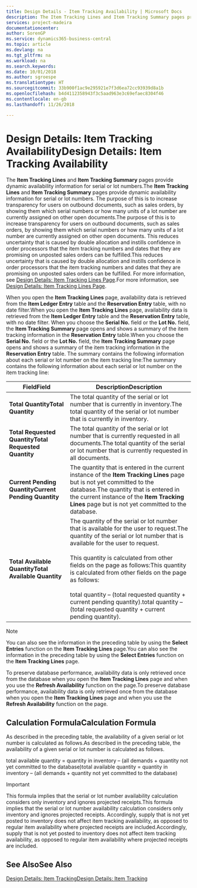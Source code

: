 ```yaml
---
title: Design Details - Item Tracking Availability | Microsoft Docs
description: The Item Tracking Lines and Item Tracking Summary pages provide dynamic availability information for serial or lot numbers. The purpose of this is to increase transparency for users on outbound documents, such as sales orders, by showing them which serial numbers or how many units of a lot number are currently assigned on other open documents. This reduces uncertainty that is caused by double allocation and instills confidence in order processors that the item tracking numbers and dates that they are promising on unposted sales orders can be fulfilled.
services: project-madeira
documentationcenter: 
author: SorenGP
ms.service: dynamics365-business-central
ms.topic: article
ms.devlang: na
ms.tgt_pltfrm: na
ms.workload: na
ms.search.keywords: 
ms.date: 10/01/2018
ms.author: sgroespe
ms.translationtype: HT
ms.sourcegitcommit: 33b900f1ac9e295921e7f3d6ea72cc93939d8a1b
ms.openlocfilehash: b4d4112358943f3c5aad963e3c69efaec8304f46
ms.contentlocale: en-gb
ms.lasthandoff: 11/26/2018

---
```

# <a name="design-details-item-tracking-availability"></a><span data-ttu-id="5223d-105">Design Details: Item Tracking Availability</span><span class="sxs-lookup"><span data-stu-id="5223d-105">Design Details: Item Tracking Availability</span></span>
<span data-ttu-id="5223d-106">The **Item Tracking Lines** and **Item Tracking Summary** pages provide dynamic availability information for serial or lot numbers.</span><span class="sxs-lookup"><span data-stu-id="5223d-106">The **Item Tracking Lines** and **Item Tracking Summary** pages provide dynamic availability information for serial or lot numbers.</span></span> <span data-ttu-id="5223d-107">The purpose of this is to increase transparency for users on outbound documents, such as sales orders, by showing them which serial numbers or how many units of a lot number are currently assigned on other open documents.</span><span class="sxs-lookup"><span data-stu-id="5223d-107">The purpose of this is to increase transparency for users on outbound documents, such as sales orders, by showing them which serial numbers or how many units of a lot number are currently assigned on other open documents.</span></span> <span data-ttu-id="5223d-108">This reduces uncertainty that is caused by double allocation and instills confidence in order processors that the item tracking numbers and dates that they are promising on unposted sales orders can be fulfilled.</span><span class="sxs-lookup"><span data-stu-id="5223d-108">This reduces uncertainty that is caused by double allocation and instills confidence in order processors that the item tracking numbers and dates that they are promising on unposted sales orders can be fulfilled.</span></span> <span data-ttu-id="5223d-109">For more information, see [Design Details: Item Tracking Lines Page](design-details-item-tracking-lines-window.md).</span><span class="sxs-lookup"><span data-stu-id="5223d-109">For more information, see [Design Details: Item Tracking Lines Page](design-details-item-tracking-lines-window.md).</span></span>  

 <span data-ttu-id="5223d-110">When you open the **Item Tracking Lines** page, availability data is retrieved from the **Item Ledger Entry** table and the **Reservation Entry** table, with no date filter.</span><span class="sxs-lookup"><span data-stu-id="5223d-110">When you open the **Item Tracking Lines** page, availability data is retrieved from the **Item Ledger Entry** table and the **Reservation Entry** table, with no date filter.</span></span> <span data-ttu-id="5223d-111">When you choose the **Serial No.** field or the **Lot No.** field, the **Item Tracking Summary** page opens and shows a summary of the item tracking information in the **Reservation Entry** table.</span><span class="sxs-lookup"><span data-stu-id="5223d-111">When you choose the **Serial No.** field or the **Lot No.** field, the **Item Tracking Summary** page opens and shows a summary of the item tracking information in the **Reservation Entry** table.</span></span> <span data-ttu-id="5223d-112">The summary contains the following information about each serial or lot number on the item tracking line:</span><span class="sxs-lookup"><span data-stu-id="5223d-112">The summary contains the following information about each serial or lot number on the item tracking line:</span></span>  

|<span data-ttu-id="5223d-113">Field</span><span class="sxs-lookup"><span data-stu-id="5223d-113">Field</span></span>|<span data-ttu-id="5223d-114">Description</span><span class="sxs-lookup"><span data-stu-id="5223d-114">Description</span></span>|  
|---------------------------------|---------------------------------------|  
|<span data-ttu-id="5223d-115">**Total Quantity**</span><span class="sxs-lookup"><span data-stu-id="5223d-115">**Total Quantity**</span></span>|<span data-ttu-id="5223d-116">The total quantity of the serial or lot number that is currently in inventory.</span><span class="sxs-lookup"><span data-stu-id="5223d-116">The total quantity of the serial or lot number that is currently in inventory.</span></span>|  
|<span data-ttu-id="5223d-117">**Total Requested Quantity**</span><span class="sxs-lookup"><span data-stu-id="5223d-117">**Total Requested Quantity**</span></span>|<span data-ttu-id="5223d-118">The total quantity of the serial or lot number that is currently requested in all documents.</span><span class="sxs-lookup"><span data-stu-id="5223d-118">The total quantity of the serial or lot number that is currently requested in all documents.</span></span>|  
|<span data-ttu-id="5223d-119">**Current Pending Quantity**</span><span class="sxs-lookup"><span data-stu-id="5223d-119">**Current Pending Quantity**</span></span>|<span data-ttu-id="5223d-120">The quantity that is entered in the current instance of the **Item Tracking Lines** page but is not yet committed to the database.</span><span class="sxs-lookup"><span data-stu-id="5223d-120">The quantity that is entered in the current instance of the **Item Tracking Lines** page but is not yet committed to the database.</span></span>|  
|<span data-ttu-id="5223d-121">**Total Available Quantity**</span><span class="sxs-lookup"><span data-stu-id="5223d-121">**Total Available Quantity**</span></span>|<span data-ttu-id="5223d-122">The quantity of the serial or lot number that is available for the user to request.</span><span class="sxs-lookup"><span data-stu-id="5223d-122">The quantity of the serial or lot number that is available for the user to request.</span></span><br /><br /> <span data-ttu-id="5223d-123">This quantity is calculated from other fields on the page as follows:</span><span class="sxs-lookup"><span data-stu-id="5223d-123">This quantity is calculated from other fields on the page as follows:</span></span><br /><br /> <span data-ttu-id="5223d-124">total quantity – (total requested quantity + current pending quantity).</span><span class="sxs-lookup"><span data-stu-id="5223d-124">total quantity – (total requested quantity + current pending quantity).</span></span>|  

> [!NOTE]  
>  <span data-ttu-id="5223d-125">You can also see the information in the preceding table by using the **Select Entries** function on the **Item Tracking Lines** page.</span><span class="sxs-lookup"><span data-stu-id="5223d-125">You can also see the information in the preceding table by using the **Select Entries** function on the **Item Tracking Lines** page.</span></span>  

 <span data-ttu-id="5223d-126">To preserve database performance, availability data is only retrieved once from the database when you open the **Item Tracking Lines** page and when you use the **Refresh Availability** function on the page.</span><span class="sxs-lookup"><span data-stu-id="5223d-126">To preserve database performance, availability data is only retrieved once from the database when you open the **Item Tracking Lines** page and when you use the **Refresh Availability** function on the page.</span></span>  

## <a name="calculation-formula"></a><span data-ttu-id="5223d-127">Calculation Formula</span><span class="sxs-lookup"><span data-stu-id="5223d-127">Calculation Formula</span></span>  
 <span data-ttu-id="5223d-128">As described in the preceding table, the availability of a given serial or lot number is calculated as follows.</span><span class="sxs-lookup"><span data-stu-id="5223d-128">As described in the preceding table, the availability of a given serial or lot number is calculated as follows.</span></span>  

 <span data-ttu-id="5223d-129">total available quantity = quantity in inventory – (all demands + quantity not yet committed to the database)</span><span class="sxs-lookup"><span data-stu-id="5223d-129">total available quantity = quantity in inventory – (all demands + quantity not yet committed to the database)</span></span>  

> [!IMPORTANT]  
>  <span data-ttu-id="5223d-130">This formula implies that the serial or lot number availability calculation considers only inventory and ignores projected receipts.</span><span class="sxs-lookup"><span data-stu-id="5223d-130">This formula implies that the serial or lot number availability calculation considers only inventory and ignores projected receipts.</span></span> <span data-ttu-id="5223d-131">Accordingly, supply that is not yet posted to inventory does not affect item tracking availability, as opposed to regular item availability where projected receipts are included.</span><span class="sxs-lookup"><span data-stu-id="5223d-131">Accordingly, supply that is not yet posted to inventory does not affect item tracking availability, as opposed to regular item availability where projected receipts are included.</span></span>  

## <a name="see-also"></a><span data-ttu-id="5223d-132">See Also</span><span class="sxs-lookup"><span data-stu-id="5223d-132">See Also</span></span>  
 [<span data-ttu-id="5223d-133">Design Details: Item Tracking</span><span class="sxs-lookup"><span data-stu-id="5223d-133">Design Details: Item Tracking</span></span>](design-details-item-tracking.md)

